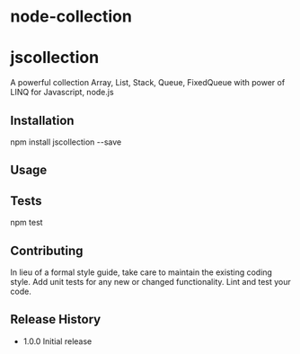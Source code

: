 # node-collection

jscollection
=========

A powerful collection Array, List, Stack, Queue, FixedQueue with power of LINQ for Javascript, node.js

## Installation

  npm install jscollection --save

## Usage


## Tests

  npm test

## Contributing

In lieu of a formal style guide, take care to maintain the existing coding style.
Add unit tests for any new or changed functionality. Lint and test your code.

## Release History

* 1.0.0 Initial release